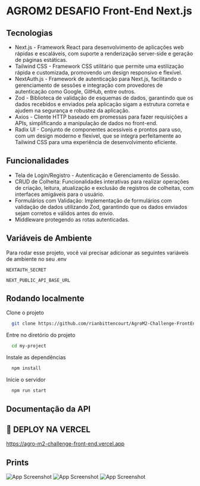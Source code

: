 
# AGROM2 DESAFIO Front-End Next.js


## Tecnologias

- Next.js - Framework React para desenvolvimento de aplicações web rápidas e escaláveis, com suporte a renderização server-side e geração de páginas estáticas.
- Tailwind CSS - Framework CSS utilitário que permite uma estilização rápida e customizada, promovendo um design responsivo e flexível.
- NextAuth.js - Framework de autenticação para Next.js, facilitando o gerenciamento de sessões e integração com provedores de autenticação como Google, GitHub, entre outros.
- Zod - Biblioteca de validação de esquemas de dados, garantindo que os dados recebidos e enviados pela aplicação sigam a estrutura correta e ajudem na segurança e robustez da aplicação.
- Axios - Cliente HTTP baseado em promessas para fazer requisições a APIs, simplificando a manipulação de dados no front-end.
- Radix UI - Conjunto de componentes acessíveis e prontos para uso, com um design moderno e flexível, que se integra perfeitamente ao Tailwind CSS para uma experiência de desenvolvimento eficiente.









## Funcionalidades

- Tela de Login/Registro - Autenticação e Gerenciamento de Sessão.
- CRUD de Colheita: Funcionalidades interativas para realizar operações de criação, leitura, atualização e exclusão de registros de colheitas, com interfaces amigáveis para o usuário.
- Formulários com Validação: Implementação de formulários com validação de dados utilizando Zod, garantindo que os dados enviados sejam corretos e válidos antes do envio.
- Middleware protegendo as rotas autenticadas.


## Variáveis de Ambiente

Para rodar esse projeto, você vai precisar adicionar as seguintes variáveis de ambiente no seu .env

`NEXTAUTH_SECRET`

`NEXT_PUBLIC_API_BASE_URL`


## Rodando localmente

Clone o projeto

```bash
  git clone https://github.com/rianbittencourt/AgroM2-Challenge-FrontEnd
```

Entre no diretório do projeto

```bash
  cd my-project
```

Instale as dependências

```bash
  npm install
```

Inicie o servidor

```bash
  npm run start
```


## Documentação da API

## 🔗 DEPLOY NA VERCEL
https://agro-m2-challenge-front-end.vercel.app
## Prints

![App Screenshot](https://i.ibb.co/Xb66Wdq/image.png)
![App Screenshot](https://i.ibb.co/wBTqPSL/image.png)
![App Screenshot](https://i.ibb.co/TkZbwxR/image.png)

